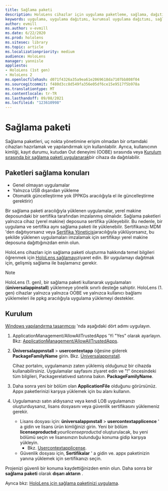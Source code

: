 ```yaml
---
title: Sağlama paketi
description: HoloLens cihazlar için uygulama paketleme, sağlama, dağıtım ve kurumsal uygulama dağıtımı hakkında bilgi edinin.
keywords: uygulama, uygulama dağıtımı, kurumsal uygulama dağıtımı, sağlama
author: evmill
ms.author: v-evmill
ms.date: 6/22/2020
ms.prod: hololens
ms.sitesec: library
ms.topic: article
ms.localizationpriority: medium
audience: HoloLens
manager: yannisle
appliesto:
- HoloLens (1st gen)
- HoloLens 2
ms.openlocfilehash: d071f4326a35a9ea61e2069618da7107bb808f04
ms.sourcegitcommit: f480d3cc8d549fa356e05df6ce15e9517f5b978a
ms.translationtype: MT
ms.contentlocale: tr-TR
ms.lasthandoff: 09/08/2021
ms.locfileid: "123610998"
---
```

# <a name="provisioning-package"></a>Sağlama paketi

Sağlama paketleri, uç nokta yönetimine erişim olmadan bir ortamdaki cihazları hazırlamak ve yapılandırmak için kullanılabilir. Ayrıca, kullanıcının kimliği, kayıt durumu, kutudan Out deneyimi (OOBE) sırasında veya [Kurulum sırasında bir sağlama paketi uygulanarak](/hololens/hololens-provisioning##apply-a-provisioning-package-to-hololens-during-setup)bir cihaza da dağıtılabilir.

## <a name="provisioning-packages-considerations"></a>Paketleri sağlama konuları

* Genel olmayan uygulamalar
* Yalnızca USB dışarıdan yükleme
* Otomatik güncelleştirme yok (PPKGs aracılığıyla el ile güncelleştirme gerektirir)

Bir sağlama paketi aracılığıyla yüklenen uygulamalar, yerel makine deposundaki bir sertifika tarafından imzalanmış olmalıdır. Sağlama paketleri yalnızca cihaz (yerel makine) deposuna sertifika yükleyebilir. Bu nedenle, bir uygulama ve sertifika aynı sağlama paketi ile yüklenebilir. Sertifikanızı MDM 'den dağıtıyorsanız veya [Sertifika Yöneticisi](certificate-manager.md)aracılığıyla yüklüyorsanız, bu şekilde yüklenen uygulamaları imzalamak için sertifikayı yerel makine deposuna dağıttığınızdan emin olun.

HoloLens cihazları için sağlama paketi oluşturma hakkında temel bilgileri öğrenmek için [HoloLens sağlamayı](/hololens/hololens-provisioning)ziyaret edin. Bir uygulamayı dağıtmak için, gelişmiş sağlama ile başlamanız gerekir.

> [!NOTE]
> HoloLens (1. gen), bir sağlama paketi kullanarak uygulamaları (**üniversalappinstall**) yüklemeye yönelik sınırlı desteğe sahiptir. HoloLens (1. gen) cihazlar yalnızca yalnızca OOBE ve yalnızca kullanıcı bağlamı yüklemeleri ile ppkg aracılığıyla uygulama yüklemeyi destekler.

## <a name="setup"></a>Kurulum

[Windows yapılandırma tasarımcısı](https://www.microsoft.com/store/productId/9NBLGGH4TX22) 'nda aşağıdaki dört adımı uygulayın.

1. ApplicationManagement/AllowAllTrustedApps 'Yi "Yes" olarak ayarlayın. Bkz: [ApplicationManagement/AllowAllTrustedApps](/windows/client-management/mdm/policy-csp-applicationmanagement#applicationmanagement-allowalltrustedapps).

2. **Üniversalappınstall**  >  **usercontextapp** öğesine giderek **PackageFamilyName** girin. Bkz. [Üniversalappınstall](/windows/configuration/wcd/wcd-universalappinstall).

   Cihaz portalını, uygulamanızı zaten yüklemiş olduğunuz bir cihazda kullanabilirsiniz. Uygulamalar sayfasını ziyaret edin ve "!" öncesindeki tüm bilgileri, Packagerelativeıd satırına bakın. **PackageFamilyName**.

3. Daha sonra yeni bir bölüm olan **ApplicationFile** olduğunu görürsünüz. Appx paketlerinizi karşıya yüklemek için bu alanı kullanın.

4. Uygulamanızı satın aldıysanız veya kendi LOB uygulamanızı oluşturduysanız, lisans dosyasını veya güvenlik sertifikasını yüklemeniz gerekir.

    - Lisans dosyası için: **üniversalappınstall**  >  **usercontextapplicence** ' a gidin ve lisans ürün kimliğinizi girin. Yeni bir bölüm <b>licenseproductıd:</b><i>yourlicenseproductıd</i> oluşturulacak, bu yeni bölümü seçin ve lisansınızın bulunduğu konuma gidip karşıya yükleyin.
        - Bkz. [Usercontextapplicense](/windows/configuration/wcd/wcd-universalappinstall#usercontextapplicense).
    - Güvenlik dosyası için, **Sertifikalar** ' a gidin ve. appx paketinizin yanına yüklemek için sertifikanızı seçin.

Projenizi güvenli bir konuma kaydettiğinizden emin olun. Daha sonra bir **sağlama paketi** olarak **dışarı aktarın** .  

Ayrıca bkz: [HoloLens için sağlama paketinizi uygulama](/hololens/hololens-provisioning#apply-a-provisioning-package-to-hololens-during-setup).
